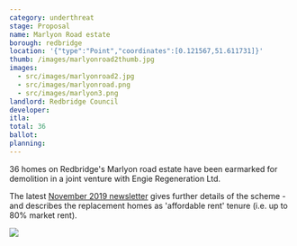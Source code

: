 ```yaml
---
category: underthreat
stage: Proposal
name: Marlyon Road estate
borough: redbridge
location: '{"type":"Point","coordinates":[0.121567,51.611731]}'
thumb: /images/marlyonroad2thumb.jpg
images:
  - src/images/marlyonroad2.jpg
  - src/images/marlyonroad.png
  - src/images/marlyon3.png
landlord: Redbridge Council
developer:
itla:
total: 36
ballot:
planning:
---
```

36 homes on Redbridge's Marlyon road estate have been earmarked for demolition in a joint venture with Engie Regeneration Ltd. 

The latest [November 2019 newsletter](https://www.redbridge.gov.uk/media/7409/marlyon-road-newsletter-november-2019.pdf) gives further details of the scheme - and describes the replacement homes as 'affordable rent' tenure (i.e. up to 80% market rent).

<img src="/images/marlyonar.png" class="img-fluid rounded img-thumbnail">
